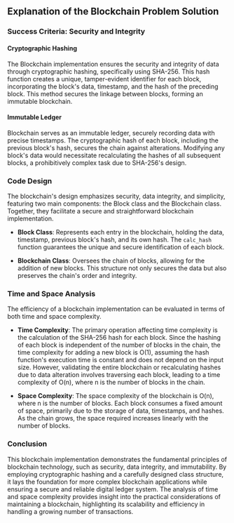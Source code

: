 ## Explanation of the Blockchain Problem Solution

### Success Criteria: Security and Integrity

#### Cryptographic Hashing
The Blockchain implementation ensures the security and integrity of data through cryptographic hashing, specifically using SHA-256. This hash function creates a unique, tamper-evident identifier for each block, incorporating the block's data, timestamp, and the hash of the preceding block. This method secures the linkage between blocks, forming an immutable blockchain.

#### Immutable Ledger
Blockchain serves as an immutable ledger, securely recording data with precise timestamps. The cryptographic hash of each block, including the previous block's hash, secures the chain against alterations. Modifying any block's data would necessitate recalculating the hashes of all subsequent blocks, a prohibitively complex task due to SHA-256's design.

### Code Design

The blockchain's design emphasizes security, data integrity, and simplicity, featuring two main components: the Block class and the Blockchain class. Together, they facilitate a secure and straightforward blockchain implementation.

- **Block Class**: Represents each entry in the blockchain, holding the data, timestamp, previous block's hash, and its own hash. The `calc_hash` function guarantees the unique and secure identification of each block.

- **Blockchain Class**: Oversees the chain of blocks, allowing for the addition of new blocks. This structure not only secures the data but also preserves the chain's order and integrity.

### Time and Space Analysis

The efficiency of a blockchain implementation can be evaluated in terms of both time and space complexity.

- **Time Complexity**: The primary operation affecting time complexity is the calculation of the SHA-256 hash for each block. Since the hashing of each block is independent of the number of blocks in the chain, the time complexity for adding a new block is O(1), assuming the hash function's execution time is constant and does not depend on the input size. However, validating the entire blockchain or recalculating hashes due to data alteration involves traversing each block, leading to a time complexity of O(n), where n is the number of blocks in the chain.

- **Space Complexity**: The space complexity of the blockchain is O(n), where n is the number of blocks. Each block consumes a fixed amount of space, primarily due to the storage of data, timestamps, and hashes. As the chain grows, the space required increases linearly with the number of blocks.

### Conclusion

This blockchain implementation demonstrates the fundamental principles of blockchain technology, such as security, data integrity, and immutability. By employing cryptographic hashing and a carefully designed class structure, it lays the foundation for more complex blockchain applications while ensuring a secure and reliable digital ledger system. The analysis of time and space complexity provides insight into the practical considerations of maintaining a blockchain, highlighting its scalability and efficiency in handling a growing number of transactions.